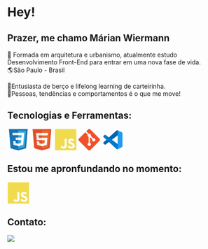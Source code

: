<h1> Hey! </h1>
<h2> Prazer, me chamo Márian Wiermann </h2>

:seedling: Formada em arquitetura e urbanismo, atualmente estudo Desenvolvimento Front-End para entrar em uma nova fase de vida.
<br>
:earth_americas:São Paulo - Brasil

:purple_heart:Entusiasta de berço e lifelong learning de carteirinha.
<br>
:purple_heart:Pessoas, tendências e comportamentos é o que me move!

## Tecnologias e Ferramentas:

<div style="display: inline_block">
  <img align="center" height="50" width="50" src="/image/css3.svg">
  <img align="center" height="50" width="50" src="/image/html5.svg">
  <img align="center" height="50" width="50" src="/image/javascript.svg">
  <img align="center" height="50" width="50" src="/image/git.svg">
  <img align="center" height="50" width="50" src="/image/vs-code.png">
</div>

## Estou me apronfundando no momento:

<img align="center" height="50" width="50" src="/image/javascript.svg">

## Contato:

<div>
  <a href="https://www.linkedin.com/in/marianwiermann/"><img src=https://img.shields.io/badge/-LinkedIn-%230077B5?style=for-the-badge&logo=linkedin&logoColor=white" target="\_blank"></a>
</div>
